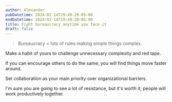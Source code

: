 ```yaml
---
author: Alexander
pubDatetime: 2024-02-14T19:49:20-05:00
modDatetime: 2024-02-14T19:49:20-05:00
title: Fight bureaucracy anytime you face it
draft: false
---
```


> Bureaucracy = lots of rules making simple things complex.

Make a habit of yours to challenge unnecessary complexity and red tape.

If you can encourage others to do the same, you will find things move faster around. 

Set collaboration as your main priority over organizational barriers.

I'm sure you are going to see a lot of resistance, but it's worth it; people will work productively together.